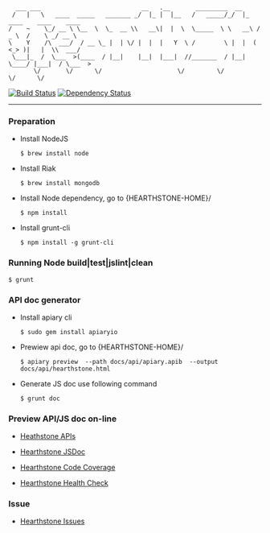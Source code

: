 
      ___ ___                            __   .__       _________  __                           
     /   |   \   ____  _____   _______ _/  |_ |  |__   /   _____/_/  |_   ____    ____    ____  
    /    ~    \_/ __ \ \__  \  \_  __ \\   __\|  |  \  \_____  \ \   __\ /  _ \  /    \ _/ __ \ 
    \    Y    /\  ___/  / __ \_ |  | \/ |  |  |   Y  \ /        \ |  |  (  <_> )|   |  \\  ___/ 
     \___|_  /  \___  >(____  / |__|    |__|  |___|  //_______  / |__|   \____/ |___|  / \___  >
           \/       \/      \/                     \/         \/                     \/      \/ 


[![Build Status](https://travis-ci.org/tim-tang/hearthstone.png?branch=master)](https://travis-ci.org/tim-tang/hearthstone) [![Dependency Status](https://gemnasium.com/tim-tang/hearthstone.png)](https://gemnasium.com/tim-tang/hearthstone)

---

### Preparation

- Install NodeJS

    ```
    $ brew install node
    ```
- Install Riak 

    ```
    $ brew install mongodb
    ```

- Install Node dependency, go to {HEARTHSTONE-HOME}/

    ```
    $ npm install
    ```

- Install grunt-cli

    ```
    $ npm install -g grunt-cli
    ```

### Running Node build|test|jslint|clean

    $ grunt 

### API doc generator

- Install apiary cli

    ```
    $ sudo gem install apiaryio
    ```
- Prewiew api doc, go to {HEARTHSTONE-HOME}/

    ```
    $ apiary preview  --path docs/api/apiary.apib  --output docs/api/hearthstone.html
    ```

- Generate JS doc use following command

    ```
    $ grunt doc
    ```

### Preview API/JS doc on-line

- [Heathstone APIs](http://hearthstone-srv.herokuapp.com/api/hearthstone.html)

- [Hearthstone JSDoc](http://hearthstone-srv.herokuapp.com/)

- [Hearthstone Code Coverage](http://hearthstone-srv.herokuapp.com/coverage.html)

- [Hearthstone Health Check](http://hearthstone-srv.herokuapp.com/health)

### Issue

- [Hearthstone Issues](https://github.com/tim-tang/hearthstone/issues)
